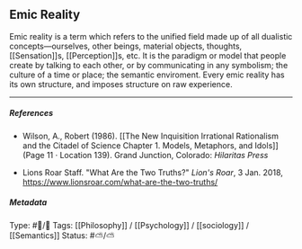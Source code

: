 ## Emic Reality  # 

Emic reality is a term which refers to the unified field made up of all dualistic concepts—ourselves, other beings, material objects, thoughts, [[Sensation]]s, [[Perception]]s, etc. It is the paradigm or model that people create by talking to each other, or by communicating in any symbolism; the culture of a time or place; the semantic enviroment. Every emic reality has its own structure, and imposes structure on raw experience.

___

##### References

- Wilson, A., Robert (1986). [[The New Inquisition Irrational Rationalism and the Citadel of Science Chapter 1. Models, Metaphors, and Idols]] (Page 11 · Location 139). Grand Junction, Colorado: _Hilaritas Press_

- Lions Roar Staff. "What Are the Two Truths?" _Lion's Roar_, 3 Jan. 2018, https://www.lionsroar.com/what-are-the-two-truths/

##### Metadata

Type: #🔵/🔵 
Tags: [[Philosophy]] / [[Psychology]] / [[sociology]] / [[Semantics]]
Status: #⛅️/⛅️ 